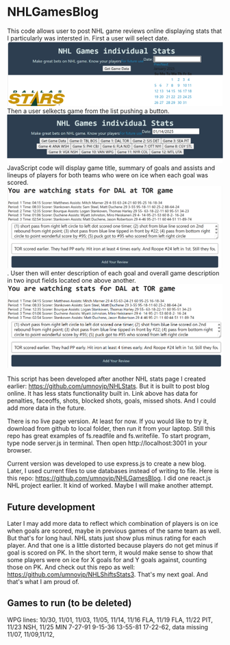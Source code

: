 # NHLGamesBlog
This code allows user to post NHL game reviews online displaying stats that I particularly was intersted in. First a user will select date. ![Alt text](./public/pages/image.png) Then a user selkects game from the list pushing a button. ![Alt text](./public/pages/image-1.png)JavaScript code will display game title, summary of goals and assists and lineups of players for both teams who were on ice when each goal was scored. ![Alt text](./public/pages/image-2.png). User then will enter description of each goal and overall game description in two input fields located one above another.![Alt text](./public/pages/image-3.png)

This script has been developed after another NHL stats page I created earlier: https://github.com/umnovjp/NHLStats. But it is built to post blog online. It has less stats functionality built in. Link above has data for penalties, faceoffs, shots, blocked shots, goals, missed shots. And I could add more data in the future.

There is no live page version. At least for now. If you would like to try it, download from github to local folder, then run it from your laptop. Still this repo has great examples of fs.readfile and fs.writefile. To start program, type node server.js in terminal. Then open http://localhost:3001 in your browser.

Current version was developed to use express.js to create a new blog. Later, I used current files to use databases instead of writing to file. Here is this repo: https://github.com/umnovjp/NHLGamesBlog. I did one react.js NHL project earlier. It kind of worked. Maybe I will make another attempt. 

## Future development
Later I may add more data to reflect which combination of players is on ice when goals are scored, maybe in previous games of the same team as well. But that's for long haul. NHL stats just show plus minus rating for each player. And that one is a little distorted because players do not get minus if goal is scored on PK. In the short term, it would make sense to show that some players were on ice for X goals for and Y goals against, counting those on PK. And check out this repo as well: https://github.com/umnovjp/NHLShiftsStats3. That's my next goal. And that's what I am proud of. 

## Games to run (to be deleted)
WPG lines: 10/30, 11/01, 11/03, 11/05, 11/14, 11/16 FLA, 11/19 FLA, 11/22 PIT, 11/23 NSH, 11/25 MIN 7-27-91 9-15-36 13-55-81 17-22-62, data missing 11/07, 11/09,11/12, 
